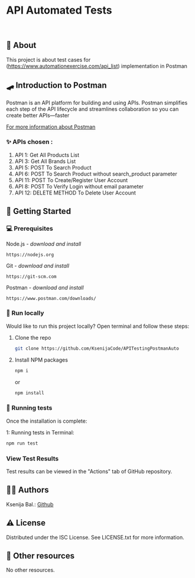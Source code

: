# API Automated Tests

<br>

## 🌟 About

This project is about test cases for (https://www.automationexercise.com/api_list) implementation in Postman

## 🛹 Introduction to Postman

Postman is an API platform for building and using APIs. Postman simplifies each step of the API lifecycle and streamlines collaboration so you can create better APIs—faster

[For more information about Postman](https://www.postman.com/product/what-is-postman/#:~:text=Postman%20is%20an%20API%20platform,can%20create%20better%20APIs%E2%80%94faster.)

### ✨ APIs chosen :

1. API 1: Get All Products List
2. API 3: Get All Brands List
3. API 5: POST To Search Product
4. API 6: POST To Search Product without search_product parameter
5. API 11: POST To Create/Register User Account
6. API 8: POST To Verify Login without email parameter
7. API 12: DELETE METHOD To Delete User Account

## 🧰 Getting Started

### 💻 Prerequisites

Node.js - _download and install_

```
https://nodejs.org
```

Git - _download and install_

```
https://git-scm.com
```

Postman - _download and install_

```
https://www.postman.com/downloads/
```

### 🏃 Run locally

Would like to run this project locally? Open terminal and follow these steps:

1. Clone the repo
   ```sh
   git clone https://github.com/KsenijaCode/APITestingPostmanAuto
   ```
2. Install NPM packages
   ```sh
   npm i
   ```
   or
   ```sh
   npm install
   ```

### 🧪 Running tests

Once the installation is complete:

1: Running tests in Terminal:

```sh
npm run test
```

### View Test Results

Test results can be viewed in the "Actions" tab of GitHub repository.

## 👩🏻 Authors

Ksenija Bal.: [Github](https://github.com/KsenijaCode/APITestingPostmanAuto)

## ⚠️ License

Distributed under the ISC License. See LICENSE.txt for more information.

## 🔗 Other resources

No other resources.
